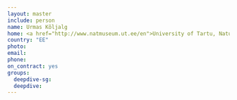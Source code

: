 ```yaml
---
layout: master
include: person
name: Urmas Kõljalg
home: <a href="http://www.natmuseum.ut.ee/en">University of Tartu, Natural History Museum</a>
country: "EE"
photo:
email:
phone:
on_contract: yes
groups:
  deepdive-sg:
  deepdive:
---
```

